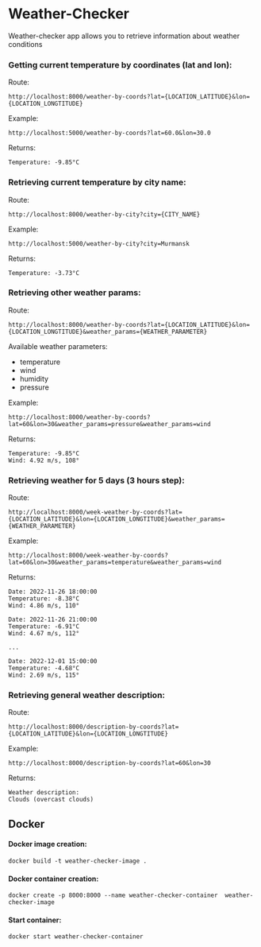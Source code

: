 # Weather-Checker
Weather-checker app allows you to retrieve information about weather conditions 
### Getting current temperature by coordinates (lat and lon):
Route:
    
    http://localhost:8000/weather-by-coords?lat={LOCATION_LATITUDE}&lon={LOCATION_LONGTITUDE}
Example:
    
    http://localhost:5000/weather-by-coords?lat=60.0&lon=30.0
Returns:

    Temperature: -9.85°C

### Retrieving current temperature by city name:
Route:
    
    http://localhost:8000/weather-by-city?city={CITY_NAME}
Example:
    
    http://localhost:5000/weather-by-city?city=Murmansk
Returns:

    Temperature: -3.73°C


### Retrieving other weather params:

Route:
    
    http://localhost:8000/weather-by-coords?lat={LOCATION_LATITUDE}&lon={LOCATION_LONGTITUDE}&weather_params={WEATHER_PARAMETER}

Available weather parameters:
* temperature
* wind
* humidity
* pressure


Example:
    
    http://localhost:8000/weather-by-coords?lat=60&lon=30&weather_params=pressure&weather_params=wind
Returns:

    Temperature: -9.85°C
    Wind: 4.92 m/s, 108°

### Retrieving weather for 5 days (3 hours step):
Route:

    http://localhost:8000/week-weather-by-coords?lat={LOCATION_LATITUDE}&lon={LOCATION_LONGTITUDE}&weather_params={WEATHER_PARAMETER}
Example:

    http://localhost:8000/week-weather-by-coords?lat=60&lon=30&weather_params=temperature&weather_params=wind
Returns:

    Date: 2022-11-26 18:00:00
    Temperature: -8.38°C
    Wind: 4.86 m/s, 110°
    
    Date: 2022-11-26 21:00:00
    Temperature: -6.91°C
    Wind: 4.67 m/s, 112°
    
    ...
    
    Date: 2022-12-01 15:00:00
    Temperature: -4.68°C
    Wind: 2.69 m/s, 115°


### Retrieving general weather description:

Route:
    
    http://localhost:8000/description-by-coords?lat={LOCATION_LATITUDE}&lon={LOCATION_LONGTITUDE}
Example:

    http://localhost:8000/description-by-coords?lat=60&lon=30
Returns:

    Weather description:
    Clouds (overcast clouds)

## Docker
#### Docker image creation:
    docker build -t weather-checker-image .  
#### Docker container creation:
    docker create -p 8000:8000 --name weather-checker-container  weather-checker-image
#### Start container:
    docker start weather-checker-container 
